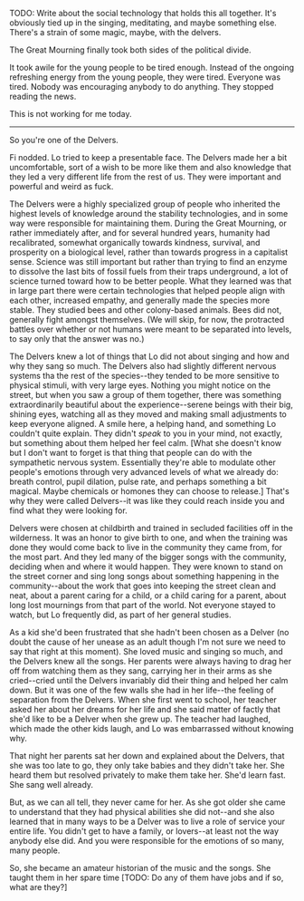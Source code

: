 TODO: Write about the social technology that holds this all together. It's obviously tied up in the singing, meditating, and maybe something else. There's a strain of some magic, maybe, with the delvers.  

The Great Mourning finally took both sides of the political divide.  

It took awile for the young people to be tired enough. Instead of the ongoing refreshing energy from the young people, they were tired. Everyone was tired. Nobody was encouraging anybody to do anything.  They stopped reading the news. 

This is not working for me today. 

---

So you're one of the Delvers. 

Fi nodded. Lo tried to keep a presentable face.  The Delvers made her a bit uncomfortable, sort of a wish to be more like them and also knowledge that they led a very different life from the rest of us. They were important and powerful and weird as fuck. 

The Delvers were a highly specialized group of people who inherited the highest levels of knowledge around the stability technologies, and in some way were responsible for maintaining them. During the Great Mourning, or rather immediately after, and for several hundred years, humanity had recalibrated, somewhat organically towards kindness, survival, and prosperity on a biological level, rather than towards progress in a capitalist sense.  Science was still important but rather than trying to find an enzyme to dissolve the last bits of fossil fuels from their traps underground, a lot of science turned toward how to be better people.  What they learned was that in large part there were certain technologies that helped people align with each other, increased empathy, and generally made the species more stable.  They studied bees and other colony-based animals.  Bees did not, generally fight amongst themselves.  (We will skip, for now, the protracted battles over whether or not humans were meant to be separated into levels, to say only that the answer was no.)

The Delvers knew a lot of things that Lo did not about singing and how and why they sang so much.  The Delvers also had slightly different nervous systems tha the rest of the species--they tended to be more sensitive to physical stimuli, with very large eyes.  Nothing you might notice on the street, but when you saw a group of them together, there was something extraordinarily beautiful about the experience--serene beings with their big, shining eyes, watching all as they moved and making small adjustments to keep everyone aligned.  A smile here, a helping hand, and something Lo couldn't quite explain.  They didn't *speak* to you in your mind, not exactly, but something about them helped her feel calm.  [What she doesn't know but I don't want to forget is that thing that people can do with the sympathetic nervous system.  Essentially they're able to modulate other people's emotions through very advanced levels of what we already do: breath control, pupil dilation, pulse rate, and perhaps something a bit magical.  Maybe chemicals or homones they can choose to release.] That's why they were called Delvers--it was like they could reach inside you and find what they were looking for. 

Delvers were chosen at childbirth and trained in secluded facilities off in the wilderness.  It was an honor to give birth to one, and when the training was done they would come back to live in the community they came from, for the most part.  And they led many of the bigger songs with the community, deciding when and where it would happen.  They were known to stand on the street corner and sing long songs about something happening in the community--about the work that goes into keeping the street clean and neat, about a parent caring for a child, or a child caring for a parent, about long lost mournings from that part of the world.  Not everyone stayed to watch, but Lo frequently did, as part of her general studies. 

As a kid she'd been frustrated that she hadn't been chosen as a Delver (no doubt the cause of her unease as an adult though I'm not sure we need to say that right at this moment).  She loved music and singing so much, and the Delvers knew all the songs.  Her parents were always having to drag her off from watching them as they sang, carrying her in their arms as she cried--cried until the Delvers invariably did their thing and helped her calm down.  But it was one of the few walls she had in her life--the feeling of separation from the Delvers.  When she first went to school, her teacher asked her about her dreams for her life and she said matter of factly that she'd like to be a Delver when she grew up.  The teacher had laughed, which made the other kids laugh, and Lo was embarrassed without knowing why. 

That night her parents sat her down and explained about the Delvers, that she was too late to go, they only take babies and they didn't take her.  She heard them but resolved privately to make them take her.  She'd learn fast.  She sang well already.  

But, as we can all tell, they never came for her. As she got older she came to understand that they had physical abilities she did not--and she also learned that in many ways to be a Delver was to live a role of service your entire life.  You didn't get to have a family, or lovers--at least not the way anybody else did.  And you were responsible for the emotions of so many, many people.  

So, she became an amateur historian of the music and the songs. She taught them in her spare time [TODO: Do any of them have jobs and if so, what are they?]
